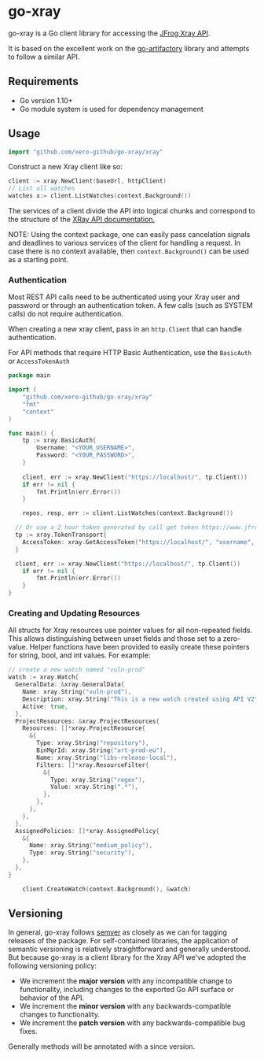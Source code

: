 # go-xray

go-xray is a Go client library for accessing the [JFrog Xray API](https://www.jfrog.com/confluence/display/XRAY/Xray+REST+API).

It is based on the excellent work on the [go-artifactory](https://github.com/atlassian/go-artifactory)
library and attempts to follow a similar API.

## Requirements

- Go version 1.10+
- Go module system is used for dependency management

## Usage

```go
import "github.com/xero-github/go-xray/xray"
```

Construct a new Xray client like so:

```go
client := xray.NewClient(baseUrl, httpClient)
// List all watches
watches x:= client.ListWatches(context.Background())
```

The services of a client divide the API into logical chunks and correspond to
the structure of the [XRay API documentation.](https://www.jfrog.com/confluence/display/RTF/Artifactory+REST+API.) 

NOTE: Using the context package, one can easily pass cancelation signals and
deadlines to various services of the client for handling a request. In case
there is no context available, then `context.Background()` can be used as a starting point.

### Authentication

Most REST API calls need to be authenticated using your Xray user and password or
through an authentication token. A few calls (such as SYSTEM calls) do not require authentication.

When creating a new xray client, pass in an `http.Client` that can handle authentication.

For API methods that require HTTP Basic Authentication, use the `BasicAuth` or `AccessTokenAuth`

```go
package main

import (
	"github.com/xero-github/go-xray/xray"
	"fmt"
	"context"
)

func main() {
	tp := xray.BasicAuth{
		Username: "<YOUR_USERNAME>",
		Password: "<YOUR_PASSWORD>",
	}
	
	client, err := xray.NewClient("https://localhost/", tp.Client())
	if err != nil {
		fmt.Println(err.Error())
	}

	repos, resp, err := client.ListWatches(context.Background())

  // Or use a 2 hour token generated by call get token https://www.jfrog.com/confluence/display/XRAY/Xray+REST+API#XrayRESTAPI-GetToken
  tp := xray.TokenTransport{
    AccessToken: xray.GetAccessToken("https://localhost/", "username", "password")
  }

  client, err := xray.NewClient("https://localhost/", tp.Client())
	if err != nil {
		fmt.Println(err.Error())
	}
}
```

### Creating and Updating Resources

All structs for Xray resources use pointer values for all non-repeated fields.
This allows distinguishing between unset fields and those set to a zero-value.
Helper functions have been provided to easily create these pointers for string,
bool, and int values. For example:

```go
// create a new watch named "vuln-prod"
watch := xray.Watch{
  GeneralData: &xray.GeneralData{
    Name: xray.String("vuln-prod"),
    Description: xray.String("This is a new watch created using API V2"),
    Active: true,
  },
  ProjectResources: &xray.ProjectResources{
    Resources: []*xray.ProjectResource{
      &{
        Type: xray.String("repository"),
        BinMgrId: xray.String("art-prod-eu"),
        Name: xray.String("libs-release-local"),
        Filters: []*xray.ResourceFilter{
          &{
            Type: xray.String("regex"),
            Value: xray.String(".*"),
          },
        },
      },
    },
  },
  AssignedPolicies: []*xray.AssignedPolicy{
    &{
      Name: xray.String("medium_policy"),
      Type: xray.String("security"),
    },
  },
}

	client.CreateWatch(context.Background(), &watch)
```

## Versioning

In general, go-xray follows [semver](https://semver.org/) as closely as we
can for tagging releases of the package. For self-contained libraries, the
application of semantic versioning is relatively straightforward and generally
understood. But because go-xray is a client library for the Xray API 
we've adopted the following versioning policy:

* We increment the **major version** with any incompatible change to
	functionality, including changes to the exported Go API surface
	or behavior of the API.
* We increment the **minor version** with any backwards-compatible changes to
	functionality.
* We increment the **patch version** with any backwards-compatible bug fixes.

Generally methods will be annotated with a since version.